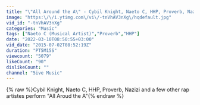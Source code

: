 ```yaml
---
title: "\"All Around the A\" - Cybil Knight, Naeto C, HHP, Proverb, Nazizi & Co"
image: "https:\/\/i.ytimg.com\/vi\/-tnVhAV3nXg\/hqdefault.jpg"
vid_id: "-tnVhAV3nXg"
categories: "Music"
tags: ["Naeto C (Musical Artist)","Proverb","HHP"]
date: "2022-03-10T08:50:55+03:00"
vid_date: "2015-07-02T08:52:19Z"
duration: "PT5M15S"
viewcount: "5079"
likeCount: "90"
dislikeCount: ""
channel: "5ive Music"
---
```

{% raw %}Cybil Knight, Naeto C, HHP, Proverb, Nazizi and a few other rap artistes perform &quot;All Aroud the A&quot;{% endraw %}
